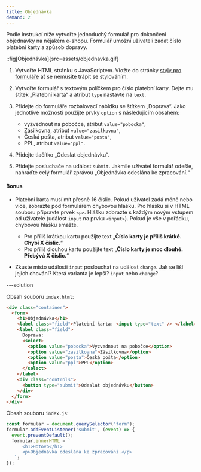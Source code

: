 ```yaml
---
title: Objednávka
demand: 2
---
```


Podle instrukcí níže vytvořte jednoduchý formulář pro dokončení objednávky na nějakém e-shopu. Formulář umožní uživateli zadat číslo platební karty a způsob dopravy.

::fig[Objednávka]{src=assets/objednavka.gif}

1. Vytvořte HTML stránku s JavaScriptem. Vložte do stránky [styly pro formuláře](https://raw.githubusercontent.com/Czechitas-podklady-WEB/formulare/main/style.css) ať se nemusíte trápit se stylováním.
1. Vytvořte formulář s textovým políčkem pro číslo platební karty. Dejte mu štítek „Platební karta“ a atribut `type` nastavte na `text`.
1. Přidejte do formuláře rozbalovací nabídku se štítkem „Doprava“. Jako jednotlivé možnosti použijte prvky `option` s následujícím obsahem:

   - vyzvednout na pobočce, atribut `value="pobocka"`,
   - Zásilkovna, atribut `value="zasilkovna"`,
   - Česká pošta, atribut `value="posta"`,
   - PPL, atribut `value="ppl"`.

1. Přidejte tlačítko „Odeslat objednávku“.
1. Přidejte posluchače na událost `submit`. Jakmile uživatel formulář odešle, nahraďte celý formulář zprávou „Objednávka odeslána ke zpracování.“

#### Bonus

- Platební karta musí mít přesně 16 číslic. Pokud uživatel zadá méně nebo více, zobrazte pod formulářem chybovou hlášku. Pro hlášku si v HTML souboru připravte prvek `<p>`. Hlášku zobrazte s každým novým vstupem od uživatele (událost `input` na prvku `<input>`). Pokud je vše v pořádku, chybovou hlášku smažte.

  - Pro příliš krátkou kartu použijte text „**Číslo karty je příliš krátké. Chybí X číslic.**“
  - Pro příliš dlouhou kartu použijte text „**Číslo karty je moc dlouhé. Přebývá X číslic.**“

- Zkuste místo události `input` poslouchat na událost `change`. Jak se liší jejich chování? Která varianta je lepší? `input` nebo `change`?

---solution

Obsah souboru `index.html`:

```html
<div class="container">
  <form>
    <h1>Objednávka</h1>
    <label class="field">Platební karta: <input type="text" /> </label>
    <label class="field">
      Doprava:
      <select>
        <option value="pobocka">Vyzvednout na pobočce</option>
        <option value="zasilkovna">Zásilkovna</option>
        <option value="posta">Česká pošta</option>
        <option value="ppl">PPL</option>
      </select>
    </label>
    <div class="controls">
      <button type="submit">Odeslat objednávku</button>
    </div>
  </form>
</div>
```

Obsah souboru `index.js`:

```js
const formular = document.querySelector('form');
formular.addEventListener('submit', (event) => {
  event.preventDefault();
  formular.innerHTML = `
      <h1>Hotovo</h1>
      <p>Objednávka odeslána ke zpracování.</p>
   `;
});
```
